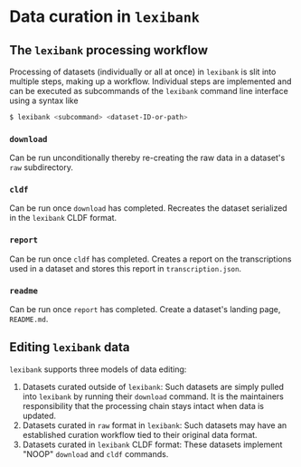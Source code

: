 # Data curation in `lexibank`

## The `lexibank` processing workflow

Processing of datasets (individually or all at once) in `lexibank` is slit
into multiple steps, making up a workflow. Individual steps are implemented
and can be executed as subcommands of the `lexibank` command line interface
using a syntax like
```bash
$ lexibank <subcommand> <dataset-ID-or-path>
```

### `download`

Can be run unconditionally thereby re-creating the raw data in a dataset's 
`raw` subdirectory.


### `cldf`

Can be run once `download` has completed. Recreates the dataset serialized in the
`lexibank` CLDF format.


### `report`

Can be run once `cldf` has completed. Creates a report on the transcriptions
used in a dataset and stores this report in `transcription.json`.

### `readme`

Can be run once `report` has completed. Create a dataset's landing page,
`README.md`.


## Editing `lexibank` data

`lexibank` supports three models of data editing:

1. Datasets curated outside of `lexibank`: Such datasets are simply pulled into `lexibank` by running their `download` command. It is the maintainers responsibility that the processing chain stays intact when data is updated.
2. Datasets curated in `raw` format in `lexibank`: Such datasets may have an established curation workflow tied to their original data format.
3. Datasets curated in `lexibank` CLDF format: These datasets implement "NOOP" `download` and `cldf` commands.
